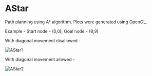 # AStar
Path planning using A* algorithm. Plots were generated using OpenGL. 

Example - 
Start node - (0,0); Goal node - (8,9)

With diagonal movement disallowed - 

![AStar1](https://user-images.githubusercontent.com/34456179/94749602-cb1b6c00-0349-11eb-98cc-120e87596a1e.png)

With diagonal movement allowed - 

![AStar2](https://user-images.githubusercontent.com/34456179/94749825-5f85ce80-034a-11eb-9892-7418ee572569.png)

